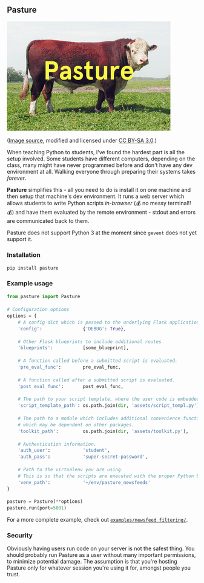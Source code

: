 ## Pasture

![Pasture](pasture.jpg)

([Image source](https://commons.wikimedia.org/wiki/File:PolledHereford_bull.jpg), modified and licensed under [CC BY-SA 3.0](https://creativecommons.org/licenses/by-sa/3.0/deed.en).)

When teaching Python to students, I've found the hardest part is all the setup involved. Some students have different computers, depending on the class, many might have never programmed before and don't have any dev environment at all. Walking everyone through preparing their systems takes _forever_.

__Pasture__ simplifies this - all you need to do is install it on one machine and then setup that machine's dev environment. It runs a web server which allows students to write Python scripts _in-browser_ (:moneybag: no messy terminal!! :moneybag:) and have them evaluated by the remote environment - stdout and errors are communicated back to them.

Pasture does not support Python 3 at the moment since `gevent` does not yet support it.

### Installation

    pip install pasture

### Example usage

```python
from pasture import Pasture

# Configuration options
options = {
    # A config dict which is passed to the underlying Flask application.
    'config':               {'DEBUG': True},

    # Other Flask blueprints to include additional routes
    'blueprints':           [some_blueprint],

    # A function called before a submitted script is evaluated.
    'pre_eval_func':        pre_eval_func,

    # A function called after a submitted script is evaluated.
    'post_eval_func':       post_eval_func,

    # The path to your script template, where the user code is embedded.
    'script_template_path': os.path.join(dir, 'assets/script_templ.py'),

    # The path to a module which includes additional convenience functions
    # which may be dependent on other packages.
    'toolkit_path':         os.path.join(dir, 'assets/toolkit.py'),

    # Authentication information.
    'auth_user':            'student',
    'auth_pass':            'super-secret-password',

    # Path to the virtualenv you are using.
    # This is so that the scripts are executed with the proper Python binary.
    'venv_path':            '~/env/pasture_newsfeeds'
}

pasture = Pasture(**options)
pasture.run(port=5001)
```

For a more complete example, check out [`examples/newsfeed filtering/`](examples/newsfeed_filtering/).

### Security

Obviously having users run code on your server is not the safest thing. You should probably run Pasture as a user without many important permissions, to minimize potential damage. The assumption is that you're hosting Pasture only for whatever session you're using it for, amongst people you trust.

